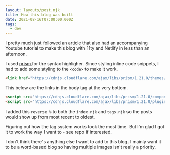 ```yaml
---
layout: layouts/post.njk
title: How this blog was built
date: 2021-08-16T07:00:00.000Z
tags:
  - dev
---
```

I pretty much just followed an article that also had an accompanying Youtube tutorial to make this blog with 11ty and Netlify in less than an afternoon.

I used [ prism ](https://prismjs.com/) for the syntax highligher. Since styling inline code snippets, I had to add some styling to the `<code>` to make it work.

```html
<link href="https://cdnjs.cloudflare.com/ajax/libs/prism/1.21.0/themes/prism-okaidia.min.css" rel="stylesheet" />
```

This below are the links in the body tag at the very bottom.

```html
<script src="https://cdnjs.cloudflare.com/ajax/libs/prism/1.21.0/components/prism-core.min.js"></script>
<script src="https://cdnjs.cloudflare.com/ajax/libs/prism/1.21.0/plugins/autoloader/prism-autoloader.min.js"></script>
```

I  added this `reverse %` to both the `index.njk` and `tags.njk` so the posts would show up from most recent to oldest. 

Figuring out how the tag system works took the most time. But I'm glad I got it to work the way I want to - see repo if interested.

I don't think there's anything else I want to add to this blog. I mainly want it to be a word-based blog so having multiple images isn't really a priority. 